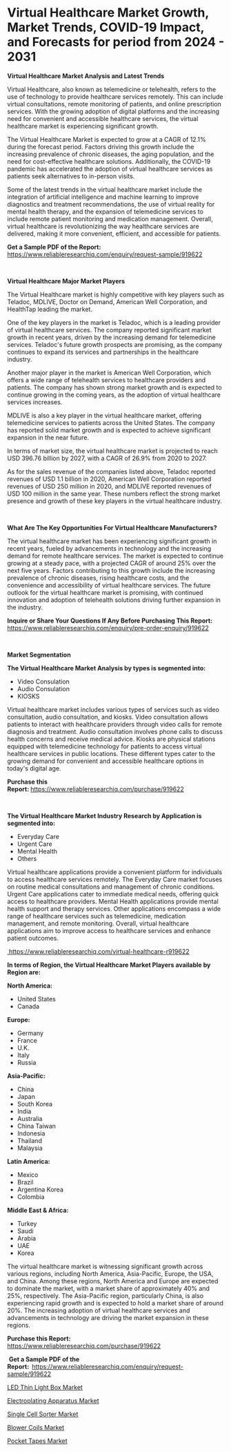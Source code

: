 <p><h1>Virtual Healthcare Market Growth, Market Trends, COVID-19 Impact, and Forecasts for period from 2024 - 2031</h1></p><p><strong>Virtual Healthcare Market Analysis and Latest Trends</strong></p>
<p><p>Virtual Healthcare, also known as telemedicine or telehealth, refers to the use of technology to provide healthcare services remotely. This can include virtual consultations, remote monitoring of patients, and online prescription services. With the growing adoption of digital platforms and the increasing need for convenient and accessible healthcare services, the virtual healthcare market is experiencing significant growth.</p><p>The Virtual Healthcare Market is expected to grow at a CAGR of 12.1% during the forecast period. Factors driving this growth include the increasing prevalence of chronic diseases, the aging population, and the need for cost-effective healthcare solutions. Additionally, the COVID-19 pandemic has accelerated the adoption of virtual healthcare services as patients seek alternatives to in-person visits.</p><p>Some of the latest trends in the virtual healthcare market include the integration of artificial intelligence and machine learning to improve diagnostics and treatment recommendations, the use of virtual reality for mental health therapy, and the expansion of telemedicine services to include remote patient monitoring and medication management. Overall, virtual healthcare is revolutionizing the way healthcare services are delivered, making it more convenient, efficient, and accessible for patients.</p></p>
<p><strong>Get a Sample PDF of the Report:&nbsp;</strong> <a href="https://www.reliableresearchiq.com/enquiry/request-sample/919622">https://www.reliableresearchiq.com/enquiry/request-sample/919622</a></p>
<p>&nbsp;</p>
<p><strong>Virtual Healthcare Major Market Players</strong></p>
<p><p>The Virtual Healthcare market is highly competitive with key players such as Teladoc, MDLIVE, Doctor on Demand, American Well Corporation, and HealthTap leading the market. </p><p>One of the key players in the market is Teladoc, which is a leading provider of virtual healthcare services. The company reported significant market growth in recent years, driven by the increasing demand for telemedicine services. Teladoc's future growth prospects are promising, as the company continues to expand its services and partnerships in the healthcare industry.</p><p>Another major player in the market is American Well Corporation, which offers a wide range of telehealth services to healthcare providers and patients. The company has shown strong market growth and is expected to continue growing in the coming years, as the adoption of virtual healthcare services increases.</p><p>MDLIVE is also a key player in the virtual healthcare market, offering telemedicine services to patients across the United States. The company has reported solid market growth and is expected to achieve significant expansion in the near future.</p><p>In terms of market size, the virtual healthcare market is projected to reach USD 396.76 billion by 2027, with a CAGR of 26.9% from 2020 to 2027. </p><p>As for the sales revenue of the companies listed above, Teladoc reported revenues of USD 1.1 billion in 2020, American Well Corporation reported revenues of USD 250 million in 2020, and MDLIVE reported revenues of USD 100 million in the same year. These numbers reflect the strong market presence and growth of these key players in the virtual healthcare industry.</p></p>
<p>&nbsp;</p>
<p><strong>What Are The Key Opportunities For Virtual Healthcare Manufacturers?</strong></p>
<p><p>The virtual healthcare market has been experiencing significant growth in recent years, fueled by advancements in technology and the increasing demand for remote healthcare services. The market is expected to continue growing at a steady pace, with a projected CAGR of around 25% over the next five years. Factors contributing to this growth include the increasing prevalence of chronic diseases, rising healthcare costs, and the convenience and accessibility of virtual healthcare services. The future outlook for the virtual healthcare market is promising, with continued innovation and adoption of telehealth solutions driving further expansion in the industry.</p></p>
<p><strong>Inquire or Share Your Questions If Any Before Purchasing This Report:</strong> <a href="https://www.reliableresearchiq.com/enquiry/pre-order-enquiry/919622">https://www.reliableresearchiq.com/enquiry/pre-order-enquiry/919622</a></p>
<p>&nbsp;</p>
<p><strong>Market Segmentation</strong></p>
<p><strong>The Virtual Healthcare Market Analysis by types is segmented into:</strong></p>
<p><ul><li>Video Consulation</li><li>Audio Consulation</li><li>KIOSKS</li></ul></p>
<p><p>Virtual healthcare market includes various types of services such as video consultation, audio consultation, and kiosks. Video consultation allows patients to interact with healthcare providers through video calls for remote diagnosis and treatment. Audio consultation involves phone calls to discuss health concerns and receive medical advice. Kiosks are physical stations equipped with telemedicine technology for patients to access virtual healthcare services in public locations. These different types cater to the growing demand for convenient and accessible healthcare options in today's digital age.</p></p>
<p><strong>Purchase this Report:&nbsp;</strong><a href="https://www.reliableresearchiq.com/purchase/919622">https://www.reliableresearchiq.com/purchase/919622</a></p>
<p>&nbsp;</p>
<p><strong>The Virtual Healthcare Market Industry Research by Application is segmented into:</strong></p>
<p><ul><li>Everyday Care</li><li>Urgent Care</li><li>Mental Health</li><li>Others</li></ul></p>
<p><p>Virtual healthcare applications provide a convenient platform for individuals to access healthcare services remotely. The Everyday Care market focuses on routine medical consultations and management of chronic conditions. Urgent Care applications cater to immediate medical needs, offering quick access to healthcare providers. Mental Health applications provide mental health support and therapy services. Other applications encompass a wide range of healthcare services such as telemedicine, medication management, and remote monitoring. Overall, virtual healthcare applications aim to improve access to healthcare services and enhance patient outcomes.</p></p>
<p><a href="https://www.reliableresearchiq.com/virtual-healthcare-r919622">&nbsp;https://www.reliableresearchiq.com/virtual-healthcare-r919622</a></p>
<p><strong>In terms of Region, the Virtual Healthcare Market Players available by Region are:</strong></p>
<p>
    <p> <strong> North America: </strong>
        <ul>
            <li>United States</li>
            <li>Canada</li>
        </ul>
        </p> 
    <p> <strong> Europe: </strong>
        <ul>
            <li>Germany</li>
            <li>France</li>
            <li>U.K.</li>
            <li>Italy</li>
            <li>Russia</li>
        </ul>
        </p> 
    <p> <strong> Asia-Pacific: </strong>
        <ul>
            <li>China</li>
            <li>Japan</li>
            <li>South Korea</li>
            <li>India</li>
            <li>Australia</li>
            <li>China Taiwan</li>
            <li>Indonesia</li>
            <li>Thailand</li>
            <li>Malaysia</li>
        </ul>
        </p> 
    <p> <strong> Latin America: </strong>
        <ul>
            <li>Mexico</li>
            <li>Brazil</li>
            <li>Argentina Korea</li>
            <li>Colombia</li>
        </ul>
        </p> 
    <p> <strong> Middle East & Africa: </strong>
        <ul>
            <li>Turkey</li>
            <li>Saudi</li>
            <li>Arabia</li>
            <li>UAE</li>
            <li>Korea</li>
        </ul>
    </p>
    </p>
<p><p>The virtual healthcare market is witnessing significant growth across various regions, including North America, Asia-Pacific, Europe, the USA, and China. Among these regions, North America and Europe are expected to dominate the market, with a market share of approximately 40% and 25%, respectively. The Asia-Pacific region, particularly China, is also experiencing rapid growth and is expected to hold a market share of around 20%. The increasing adoption of virtual healthcare services and advancements in technology are driving the market expansion in these regions.</p></p>
<p><strong>Purchase this Report: </strong><a href="https://www.reliableresearchiq.com/purchase/919622">https://www.reliableresearchiq.com/purchase/919622</a></p>
<p>&nbsp;<strong>Get a Sample PDF of the Report:&nbsp;&nbsp;</strong><a href="https://www.reliableresearchiq.com/enquiry/request-sample/919622">https://www.reliableresearchiq.com/enquiry/request-sample/919622</a></p>
<p><strong></strong></p>
<p><p><a href="https://medium.com/@broderickleannon/led-thin-light-box-market-trends-focusing-on-led-thin-light-box-market-insight-and-forecast-263df2756046">LED Thin Light Box Market</a></p><p><a href="https://medium.com/@samirmayert67/electroplating-apparatus-market-size-share-trends-analysis-report-by-end-use-automobile-66f27b5bba58">Electroplating Apparatus Market</a></p><p><a href="https://medium.com/@dovansangxd/single-cell-sorter-market-size-share-analysis-growth-trends-forecast-2024-2031-e66846baf920">Single Cell Sorter Market</a></p><p><a href="https://medium.com/@garthstehriii/blower-coils-market-share-and-new-trends-analysis-by-its-type-application-end-use-and-forecast-e99fb8a286a7">Blower Coils Market</a></p><p><a href="https://medium.com/@pelloscooterist_44143/global-pocket-tapes-market-sector-types-applications-market-player-strategies-regional-growth-9a13b44e8e02">Pocket Tapes Market</a></p></p>